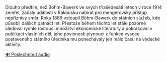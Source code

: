 
Dlouho předtím, než Böhm-Bawerk ve svých třiašedesáti letech v roce 1914 zemřel, začaly události v Rakousku nabírat pro mengerovský přístup nepříznivý směr. Roku 1889 vstoupil Böhm-Bawerk do státních služeb, kde působil dalších patnáct let. Přestože během těchto let stále pozorně sledoval rychle rostoucí množství ekonomické literatury a pokračoval v publikaci vlastních děl, jeho povinnosti plynoucí z funkce vysoce postaveného státního úředníka mu ponechávaly jen málo času na vědecké aktivity.

[🔊 Poslechnout audio](/data/7-paragraphs/audio/chapter_172/para_004-Dlouho-pedtm-ne-Bhm-Bawerk-ve-svch-tiaedes.mp3)

